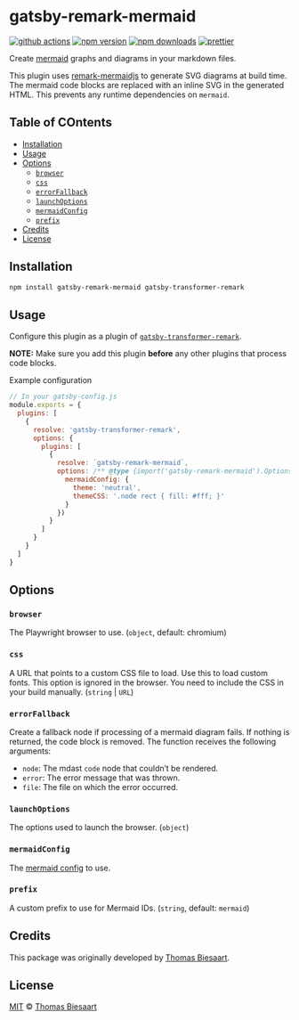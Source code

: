 # gatsby-remark-mermaid

[![github actions](https://github.com/remcohaszing/gatsby-remark-mermaid/actions/workflows/ci.yaml/badge.svg)](https://github.com/remcohaszing/gatsby-remark-mermaid/actions/workflows/ci.yaml)
[![npm version](https://img.shields.io/npm/v/gatsby-remark-mermaid.svg)](https://www.npmjs.com/package/gatsby-remark-mermaid)
[![npm downloads](https://img.shields.io/npm/dw/gatsby-remark-mermaid)](https://www.npmjs.com/package/gatsby-remark-mermaid)
[![prettier](https://img.shields.io/badge/code_style-prettier-ff69b4.svg)](https://prettier.io)

Create [mermaid](https://mermaidjs.github.io) graphs and diagrams in your markdown files.

This plugin uses [remark-mermaidjs](https://github.com/remcohaszing/remark-mermaidjs) to generate
SVG diagrams at build time. The mermaid code blocks are replaced with an inline SVG in the generated
HTML. This prevents any runtime dependencies on `mermaid`.

## Table of COntents

- [Installation](#installation)
- [Usage](#usage)
- [Options](#options)
  - [`browser`](#browser)
  - [`css`](#css)
  - [`errorFallback`](#errorfallback)
  - [`launchOptions`](#launchoptions)
  - [`mermaidConfig`](#mermaidconfig)
  - [`prefix`](#prefix)
- [Credits](#credits)
- [License](#license)

## Installation

```sh
npm install gatsby-remark-mermaid gatsby-transformer-remark
```

## Usage

Configure this plugin as a plugin of
[`gatsby-transformer-remark`](https://www.gatsbyjs.com/plugins/gatsby-transformer-remark/).

**NOTE:** Make sure you add this plugin **before** any other plugins that process code blocks.

Example configuration

```js
// In your gatsby-config.js
module.exports = {
  plugins: [
    {
      resolve: 'gatsby-transformer-remark',
      options: {
        plugins: [
          {
            resolve: `gatsby-remark-mermaid`,
            options: /** @type {import('gatsby-remark-mermaid').Options} */ ({
              mermaidConfig: {
                theme: 'neutral',
                themeCSS: '.node rect { fill: #fff; }'
              }
            })
          }
        ]
      }
    }
  ]
}
```

## Options

### `browser`

The Playwright browser to use. (`object`, default: chromium)

### `css`

A URL that points to a custom CSS file to load. Use this to load custom fonts. This option is
ignored in the browser. You need to include the CSS in your build manually. (`string` | `URL`)

### `errorFallback`

Create a fallback node if processing of a mermaid diagram fails. If nothing is returned, the code
block is removed. The function receives the following arguments:

- `node`: The mdast `code` node that couldn’t be rendered.
- `error`: The error message that was thrown.
- `file`: The file on which the error occurred.

### `launchOptions`

The options used to launch the browser. (`object`)

### `mermaidConfig`

The [mermaid config](https://mermaid.js.org/config/setup/modules/config.html) to use.

### `prefix`

A custom prefix to use for Mermaid IDs. (`string`, default: `mermaid`)

## Credits

This package was originally developed by [Thomas Biesaart](https://github.com/ChappIO).

## License

[MIT](LICENSE.md) © [Thomas Biesaart](https://github.com/ChappIO)
